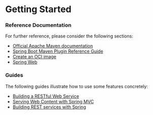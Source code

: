 # Getting Started

### Reference Documentation

For further reference, please consider the following sections:

* [Official Apache Maven documentation](https://maven.apache.org/guides/index.html)
* [Spring Boot Maven Plugin Reference Guide](https://docs.spring.io/spring-boot/docs/3.1.9-SNAPSHOT/maven-plugin/reference/html/)
* [Create an OCI image](https://docs.spring.io/spring-boot/docs/3.1.9-SNAPSHOT/maven-plugin/reference/html/#build-image)
* [Spring Web](https://docs.spring.io/spring-boot/docs/3.1.9-SNAPSHOT/reference/htmlsingle/index.html#web)

### Guides

The following guides illustrate how to use some features concretely:

* [Building a RESTful Web Service](https://spring.io/guides/gs/rest-service/)
* [Serving Web Content with Spring MVC](https://spring.io/guides/gs/serving-web-content/)
* [Building REST services with Spring](https://spring.io/guides/tutorials/rest/)

